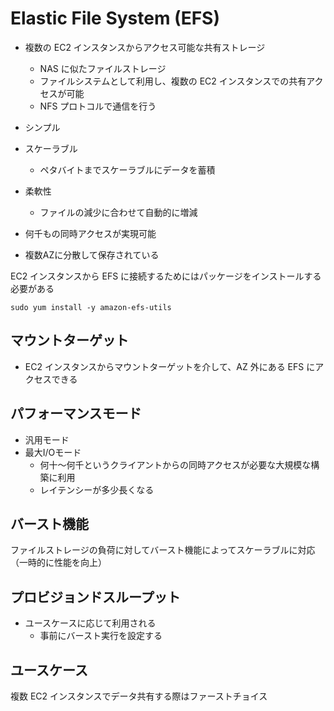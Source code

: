 # Elastic File System (EFS)

- 複数の EC2 インスタンスからアクセス可能な共有ストレージ
  - NAS に似たファイルストレージ
  - ファイルシステムとして利用し、複数の EC2 インスタンスでの共有アクセスが可能
  - NFS プロトコルで通信を行う

- シンプル
- スケーラブル
  - ペタバイトまでスケーラブルにデータを蓄積
- 柔軟性
  - ファイルの減少に合わせて自動的に増減

- 何千もの同時アクセスが実現可能
- 複数AZに分散して保存されている

EC2 インスタンスから EFS に接続するためにはパッケージをインストールする必要がある

``` terminal
sudo yum install -y amazon-efs-utils
```

## マウントターゲット

- EC2 インスタンスからマウントターゲットを介して、AZ 外にある EFS にアクセスできる

## パフォーマンスモード

- 汎用モード
- 最大I/Oモード
  - 何十〜何千というクライアントからの同時アクセスが必要な大規模な構築に利用
  - レイテンシーが多少長くなる

## バースト機能

ファイルストレージの負荷に対してバースト機能によってスケーラブルに対応（一時的に性能を向上）

## プロビジョンドスループット

- ユースケースに応じて利用される
  - 事前にバースト実行を設定する

## ユースケース

複数 EC2 インスタンスでデータ共有する際はファーストチョイス
